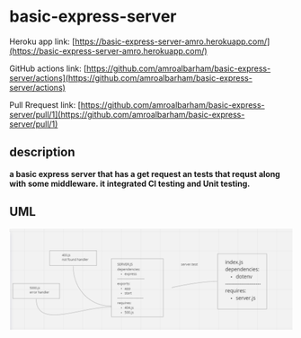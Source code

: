 # basic-express-server


Heroku app link:
[https://basic-express-server-amro.herokuapp.com/](https://basic-express-server-amro.herokuapp.com/)

GitHub actions link:
[https://github.com/amroalbarham/basic-express-server/actions](https://github.com/amroalbarham/basic-express-server/actions)

Pull Rrequest link:
[https://github.com/amroalbarham/basic-express-server/pull/1](https://github.com/amroalbarham/basic-express-server/pull/1)


## description

**a basic express server that has a get request an tests that requst along with some middleware. it integrated CI testing and Unit testing.**


## UML 
![whitenord](./Screenshot.png)